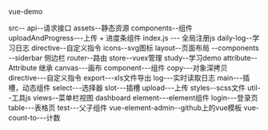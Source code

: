 vue-demo

src--
  api--请求接口
  assets--静态资源
  components--组件
      uploadAndProgress---上传 + 进度条组件
      index.js  --- 全局注册js
  daily-log--学习日志
  directive--自定义指令
  icons--svg图标
  layout--页面布局
        --components
            --siderbar  侧边栏
  router--路由
  store--vuex管理
  study--学习demo
      attribute--Attribute 继承
      canvas---画布
      component---组件
      copy---对象深拷贝
      directive---自定义指令
      export---xls文件导出
      log---实时读取日志
      main---插槽，动态组件
      select---选择器
      slot---插槽
      upload---上传
  styles--scss文件
  util--工具js
  views--菜单栏视图
      dashboard
      element---element组件
      login---登录页
      table---表格页
      test---父子组件
  vue-element-admin--github上的vue模板
      vue-count-to---计数